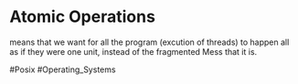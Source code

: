 # Atomic Operations 
means that we want for all the program (excution of threads) to happen all as if they were one unit, instead of the fragmented Mess that it is. 

#Posix 
#Operating_Systems 
